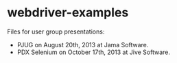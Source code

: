 webdriver-examples
==============
Files for user group presentations:

* PJUG on August 20th, 2013 at Jama Software.
* PDX Selenium on October 17th, 2013 at Jive Software.
